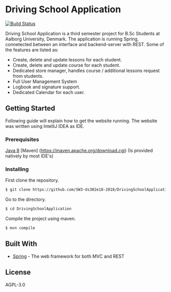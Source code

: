 # Driving School Application

[![Build Status](https://ci.appveyor.com/api/projects/status/32r7s2skrgm9ubva?svg=true)]()

Driving School Application is a third semester project for B.Sc Students at Aalborg University, Denmark. The application is running Spring, connetected between an interface and backend-server with REST. Some of the features are listed as: 
  - Create, delete and update lessons for each student.
  - Create, delete and update course for each student.
  - Dedicated store manager, handles course / additional lessons request from students.
  - Full User Management System
  - Logbook and signature support.
  - Dedicated Calendar for each user.

## Getting Started
Following guide will explain how to get the website running. The website was written using IntelliJ IDEA as IDE.

### Prerequisites

[Java 8](https://www.java.com/en/download/)
[Maven] (https://maven.apache.org/download.cgi) (Is provided natively by most IDE's)

### Installing

First clone the repository.

```sh
$ git clone https://github.com/SW3-ds302e18-2018/DrivingSchoolApplication.git
```

Go to the directory.

```sh
$ cd DrivingSchoolApplication
```

Compile the project using maven.

```sh
$ mvn compile
```

## Built With

* [Spring](https://spring.io/) - The web framework for both MVC and REST

## License

AGPL-3.0

<!--
### Maven Dependencies

Driving School Application runs on Java 8 with Maven, and running serveral depencies for SMS/email, canvas support and many more.

| Plugin | Version |
| ------ | ------ |
| AWS | [plugins/dropbox/README.md]|
-->
